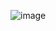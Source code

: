 ![image](https://user-images.githubusercontent.com/54882000/169755410-39f47b88-efcf-401b-8539-26c044f0b6b9.png)
